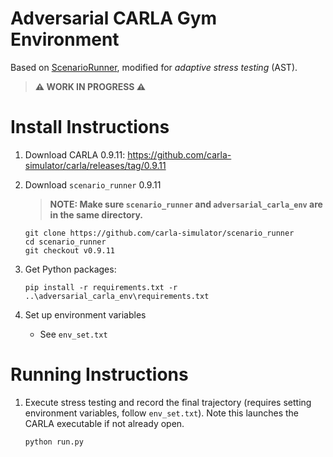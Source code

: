Adversarial CARLA Gym Environment
========================
Based on [ScenarioRunner](https://github.com/carla-simulator/scenario_runner), modified for _adaptive stress testing_ (AST).

> **⚠ WORK IN PROGRESS ⚠**

Install Instructions
========================
1. Download CARLA 0.9.11: https://github.com/carla-simulator/carla/releases/tag/0.9.11

1. Download `scenario_runner` 0.9.11
    > **NOTE: Make sure `scenario_runner` and `adversarial_carla_env` are in the same directory.**
    ```
    git clone https://github.com/carla-simulator/scenario_runner
    cd scenario_runner
    git checkout v0.9.11
    ```

1. Get Python packages:
    ```
    pip install -r requirements.txt -r ..\adversarial_carla_env\requirements.txt
    ```

1. Set up environment variables
    - See `env_set.txt`



Running Instructions
========================

1. Execute stress testing and record the final trajectory (requires setting environment variables, follow `env_set.txt`). Note this launches the CARLA executable if not already open.
    ```
    python run.py
    ```
